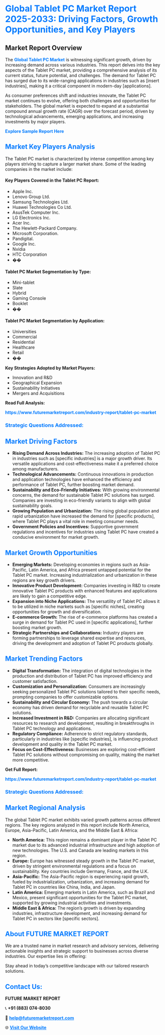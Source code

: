 <h1 style="color: #007BFF;">Global Tablet PC Market Report 2025-2033: Driving Factors, Growth Opportunities, and Key Players</h1>

<section id="overview">
<h2>Market Report Overview</h2>
<p>The <a href="https://www.futuremarketreport.com/industry-report/tablet-pc-market" style="color: #007BFF; text-decoration: none;"><strong>Global Tablet PC Market</strong></a> is witnessing significant growth, driven by increasing demand across various industries. This report delves into the key aspects of the Tablet PC market, providing a comprehensive analysis of its current status, future potential, and challenges. The demand for Tablet PC has surged due to its wide-ranging applications in industries such as [insert industries], making it a critical component in modern-day [applications].</p>
<p>As consumer preferences shift and industries innovate, the Tablet PC market continues to evolve, offering both challenges and opportunities for stakeholders. The global market is expected to expand at a substantial compound annual growth rate (CAGR) over the forecast period, driven by technological advancements, emerging applications, and increasing investments by major players.</p>
</section>

<section id="overview">
<p><a href="https://www.futuremarketreport.com/request-sample/reportId=113879" style="color: #007BFF; text-decoration: none;"><strong>Explore Sample Report Here</strong></a></p>
</section>

<section id="key-players">
<h2 style="color: #007BFF;">Market Key Players Analysis</h2>
<p>The Tablet PC market is characterized by intense competition among key players striving to capture a larger market share. Some of the leading companies in the market include:</p>
<h4>Key Players Covered in the Tablet PC Report:</h4>
<ul><li>Apple Inc.</li><li>Lenovo Group Ltd.</li><li>Samsung Technologies Ltd.</li><li>Huawei Technologies Co Ltd.</li><li>AsusTek Computer Inc.</li><li>LG Electronics Inc.</li><li>Acer Inc.</li><li>The Hewlett-Packard Company.</li><li>Microsoft Corporation.</li><li>Pandigital.</li><li>Google Inc.</li><li>Nvidia</li><li>HTC Corporation</li><li>��</li></ul>
<h4>Tablet PC Market Segmentation by Type:</h4>
<ul><li>Mini-tablet</li><li>Slate</li><li>Hybrid</li><li>Gaming Console</li><li>Booklet</li><li>��</li></ul>

<h4>Tablet PC Market Segmentation by Application:</h4>
<ul><li>Universities</li><li>Commercial</li><li>Residential</li><li>Healthcare</li><li>Retail</li><li>��</li></ul>
<p><strong>Key Strategies Adopted by Market Players:</strong></p>
<ul>
<li>Innovation and R&D</li>
<li>Geographical Expansion</li>
<li>Sustainability Initiatives</li>
<li>Mergers and Acquisitions</li>
</ul>
</section>

<section>
<p><strong>Read Full Analysis: </strong></p><a href="https://www.futuremarketreport.com/industry-report/tablet-pc-market" style="color: #007BFF; text-decoration: none;"><strong>https://www.futuremarketreport.com/industry-report/tablet-pc-market</strong></a>
<h3 style="color: #007BFF;">Strategic Questions Addressed:</h3>
</section>

<section id="driving-factors">
<h2 style="color: #007BFF;">Market Driving Factors</h2>
<ul>
<li><strong>Rising Demand Across Industries:</strong> The increasing adoption of Tablet PC in industries such as [specific industries] is a major growth driver. Its versatile applications and cost-effectiveness make it a preferred choice among manufacturers.</li>
<li><strong>Technological Advancements:</strong> Continuous innovations in production and application technologies have enhanced the efficiency and performance of Tablet PC, further boosting market demand.</li>
<li><strong>Sustainability and Eco-Friendly Initiatives:</strong> With growing environmental concerns, the demand for sustainable Tablet PC solutions has surged. Companies are investing in eco-friendly variants to align with global sustainability goals.</li>
<li><strong>Growing Population and Urbanization:</strong> The rising global population and rapid urbanization have increased the demand for [specific products], where Tablet PC plays a vital role in meeting consumer needs.</li>
<li><strong>Government Policies and Incentives:</strong> Supportive government regulations and incentives for industries using Tablet PC have created a conducive environment for market growth.</li>
</ul>
</section>

<section id="growth-opportunities">
<h2 style="color: #007BFF;">Market Growth Opportunities</h2>
<ul>
<li><strong>Emerging Markets:</strong> Developing economies in regions such as Asia-Pacific, Latin America, and Africa present untapped potential for the Tablet PC market. Increasing industrialization and urbanization in these regions are key growth drivers.</li>
<li><strong>Innovative Product Development:</strong> Companies investing in R&D to create innovative Tablet PC products with enhanced features and applications are likely to gain a competitive edge.</li>
<li><strong>Expansion into Niche Applications:</strong> The versatility of Tablet PC allows it to be utilized in niche markets such as [specific niches], creating opportunities for growth and diversification.</li>
<li><strong>E-commerce Growth:</strong> The rise of e-commerce platforms has created a surge in demand for Tablet PC used in [specific applications], further boosting market growth.</li>
<li><strong>Strategic Partnerships and Collaborations:</strong> Industry players are forming partnerships to leverage shared expertise and resources, driving the development and adoption of Tablet PC products globally.</li>
</ul>
</section>

<section id="trending-factors">
<h2 style="color: #007BFF;">Market Trending Factors</h2>
<ul>
<li><strong>Digital Transformation:</strong> The integration of digital technologies in the production and distribution of Tablet PC has improved efficiency and customer satisfaction.</li>
<li><strong>Customization and Personalization:</strong> Consumers are increasingly seeking personalized Tablet PC solutions tailored to their specific needs, prompting companies to offer customizable options.</li>
<li><strong>Sustainability and Circular Economy:</strong> The push towards a circular economy has driven demand for recyclable and reusable Tablet PC solutions.</li>
<li><strong>Increased Investment in R&D:</strong> Companies are allocating significant resources to research and development, resulting in breakthroughs in Tablet PC technology and applications.</li>
<li><strong>Regulatory Compliance:</strong> Adherence to strict regulatory standards, particularly in industries like [specific industries], is influencing product development and quality in the Tablet PC market.</li>
<li><strong>Focus on Cost-Effectiveness:</strong> Businesses are exploring cost-efficient Tablet PC solutions without compromising on quality, making the market more competitive.</li>
</ul>
</section>

<section>
<p><strong>Get Full Report: </strong></p><a href="https://www.futuremarketreport.com/industry-report/tablet-pc-market" style="color: #007BFF; text-decoration: none;"><strong>https://www.futuremarketreport.com/industry-report/tablet-pc-market</strong></a>
<h3 style="color: #007BFF;">Strategic Questions Addressed:</h3>
</section>


<section id="regional-analysis">
<h2 style="color: #007BFF;">Market Regional Analysis</h2>
<p>The global Tablet PC market exhibits varied growth patterns across different regions. The key regions analyzed in this report include North America, Europe, Asia-Pacific, Latin America, and the Middle East & Africa:</p>
<ul>
<li><strong>North America:</strong> This region remains a dominant player in the Tablet PC market due to its advanced industrial infrastructure and high adoption of new technologies. The U.S. and Canada are leading markets in this region.</li>
<li><strong>Europe:</strong> Europe has witnessed steady growth in the Tablet PC market, driven by stringent environmental regulations and a focus on sustainability. Key countries include Germany, France, and the U.K.</li>
<li><strong>Asia-Pacific:</strong> The Asia-Pacific region is experiencing rapid growth, fueled by industrialization, urbanization, and increasing demand for Tablet PC in countries like China, India, and Japan.</li>
<li><strong>Latin America:</strong> Emerging markets in Latin America, such as Brazil and Mexico, present significant opportunities for the Tablet PC market, supported by growing industrial activities and investments.</li>
<li><strong>Middle East & Africa:</strong> The region’s growth is driven by expanding industries, infrastructure development, and increasing demand for Tablet PC in sectors like [specific sectors].</li>
</ul>
</section>

<footer>
<h2 style="color: #007BFF;">About FUTURE MARKET REPORT</h2>
<p>We are a trusted name in market research and advisory services, delivering actionable insights and strategic support to businesses across diverse industries. Our expertise lies in offering:</p>

<p>Stay ahead in today’s competitive landscape with our tailored research solutions.</p>

<h2 style="color: #007BFF;">Contact Us:</h2>
<p><strong>FUTURE MARKET REPORT</strong></p>
<p>📞 <strong>+91 (883) 074-8030</strong></p>
<p>📧 <strong><a href="mailto:help@futuremarketreport.com" style="color: #007BFF;">help@futuremarketreport.com</a></strong></p>
<p>🌐 <strong><a href="https://www.futuremarketreport.com/" style="color: #007BFF;">Visit Our Website</a></strong></p>
</footer>